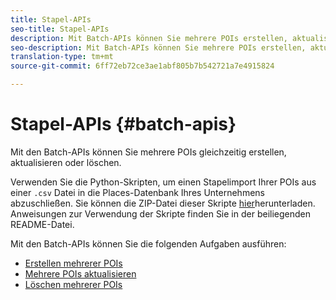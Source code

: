 ```yaml
---
title: Stapel-APIs
seo-title: Stapel-APIs
description: Mit Batch-APIs können Sie mehrere POIs erstellen, aktualisieren und löschen.
seo-description: Mit Batch-APIs können Sie mehrere POIs erstellen, aktualisieren und löschen.
translation-type: tm+mt
source-git-commit: 6ff72eb72ce3ae1abf805b7b542721a7e4915824

---
```



# Stapel-APIs {#batch-apis}

Mit den Batch-APIs können Sie mehrere POIs gleichzeitig erstellen, aktualisieren oder löschen.

Verwenden Sie die Python-Skripten, um einen Stapelimport Ihrer POIs aus einer `.csv` Datei in die Places-Datenbank Ihres Unternehmens abzuschließen. Sie können die ZIP-Datei dieser Skripte [hier](https://github.com/adobe/places-scripts)herunterladen. Anweisungen zur Verwendung der Skripte finden Sie in der beiliegenden README-Datei.

Mit den Batch-APIs können Sie die folgenden Aufgaben ausführen:

* [Erstellen mehrerer POIs](/help/web-service-api/api-usage/manage-pois/batch-apis/create-multiple-pois.md)
* [Mehrere POIs aktualisieren](/help/web-service-api/api-usage/manage-pois/batch-apis/update-multiple-pois.md)
* [Löschen mehrerer POIs](/help/web-service-api/api-usage/manage-pois/batch-apis/delete-multiple-pois.md)
